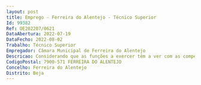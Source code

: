 ```yaml
--- 
layout: post
title: Emprego - Ferreira do Alentejo - Técnico Superior
Id: 99382
Ref: OE202207/0621
DataAbertura: 2022-07-19
DataFecho: 2022-08-02
Trabalho: Técnico Superior
Empregador: Câmara Municipal de Ferreira do Alentejo
Descricao: Considerando que as funções a exercer têm a ver com as competências do município no sistema educativo e de ensino, o que implica com áreas educativas propriamente ditas, com áreas administrativas e com áreas sociais, nomeadamente ação social escolar e transportes escolares, o técnico deve ter licenciatura na área das Ciências Sociais ou Educativas.   As funções a exercer são as enquadradas no anexo a que se refere o n,° 2 do art.°. 88.° da LTFP, e, no que respeita as competências do município, envolvendo a) As áreas sociais e os processos relativos aos apoios económicos aos alunos, as obrigações da escola a tempo inteiro, a organização e atribuição dos transportes escolares, e os apoios aos alunos com necessidades educativas especiais.b) As áreas administrativas e de relacionamento com o Agrupamento de Escolas de Ferreira do Alentejo, e com as demais escolas que se relacionem com o Município e outras instituições c) Apoio à gestão e a utilização das instalações, dos equipamentos e do pessoal do município, afetos ao sistema de educação e ensino d) Apoio as ações que visem a promoção do sucesso escolar e a excelência do sistema de educação e ensino no Município, bem como as que permitam a melhor integração dos alunos no seio da comunidade e) Outras funções em conformidade com as necessidades gerais dos serviços de educação.
CodigoPostal: 7900-571 FERREIRA DO ALENTEJO
Concelho: Ferreira do Alentejo
Distrito: Beja
--- 
```


